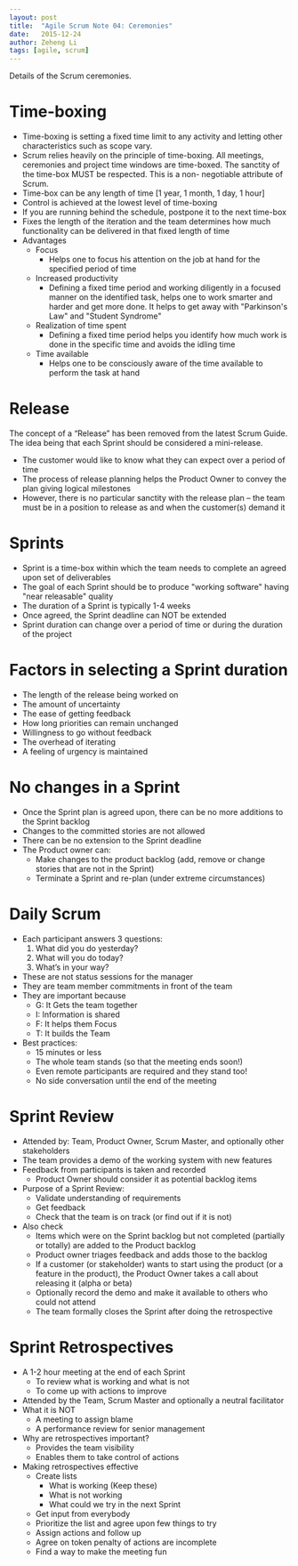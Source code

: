 ```yaml
---
layout: post
title:  "Agile Scrum Note 04: Ceremonies"
date:   2015-12-24
author: Zeheng Li
tags: [agile, scrum]
---
```


Details of the Scrum ceremonies.

# Time-boxing
  - Time-boxing is setting a fixed time limit to any activity and letting other characteristics such as scope vary.
  - Scrum relies heavily on the principle of time-boxing. All meetings, ceremonies and project time windows are time-boxed. The sanctity of the time-box MUST be respected. This is a non- negotiable attribute of Scrum.
  - Time-box can be any length of time [1 year, 1 month, 1 day, 1 hour]
  - Control is achieved at the lowest level of time-boxing
  - If you are running behind the schedule, postpone it to the next time-box
  - Fixes the length of the iteration and the team determines how much functionality can be delivered in that fixed length of time
  - Advantages
    + Focus
      * Helps one to focus his attention on the job at hand for the specified period of time
    + Increased productivity
      * Defining a fixed time period and working diligently in a focused manner on the identified task, helps one to work smarter and harder and get more done. It helps to get away with "Parkinson's Law" and "Student Syndrome"
    + Realization of time spent
      * Defining a fixed time period helps you identify how much work is done in the specific time and avoids the idling time
    + Time available
      * Helps one to be consciously aware of the time available to perform the task at hand

# Release
The concept of a “Release” has been removed from the latest Scrum Guide. The idea being that each Sprint should be considered a mini-release.

  - The customer would like to know what they can expect over a period of time
  - The process of release planning helps the Product Owner to convey the plan giving logical milestones
  - However, there is no particular sanctity with the release plan – the team must be in a position to release as and when the customer(s) demand it

# Sprints
  - Sprint is a time-box within which the team needs to complete an agreed upon set of deliverables 
  - The goal of each Sprint should be to produce "working software" having "near releasable" quality
  - The duration of a Sprint is typically 1-4 weeks 
  - Once agreed, the Sprint deadline can NOT be extended
  - Sprint duration can change over a period of time or during the duration of the project

# Factors in selecting a Sprint duration
  - The length of the release being worked on
  - The amount of uncertainty
  - The ease of getting feedback
  - How long priorities can remain unchanged
  - Willingness to go without feedback
  - The overhead of iterating
  - A feeling of urgency is maintained

# No changes in a Sprint
  - Once the Sprint plan is agreed upon, there can be no more additions to the Sprint backlog
  - Changes to the committed stories are not allowed
  - There can be no extension to the Sprint deadline
  - The Product owner can:
    + Make changes to the product backlog (add, remove or change stories that are not in the Sprint)
    + Terminate a Sprint and re-plan (under extreme circumstances)

# Daily Scrum
  - Each participant answers 3 questions:
    1. What did you do yesterday?
    2. What will you do today?
    3. What’s in your way?
  - These are not status sessions for the manager
  - They are team member commitments in front of the team
  - They are important because
    + G: It Gets the team together 
    + I: Information is shared
    + F: It helps them Focus
    + T: It builds the Team
  - Best practices:
    + 15 minutes or less
    + The whole team stands (so that the meeting ends soon!) 
    + Even remote participants are required and they stand too! 
    + No side conversation until the end of the meeting

# Sprint Review
  - Attended by: Team, Product Owner, Scrum Master, and optionally other stakeholders
  - The team provides a demo of the working system with new features
  - Feedback from participants is taken and recorded
    + Product Owner should consider it as potential backlog items
  - Purpose of a Sprint Review:
    + Validate understanding of requirements
    + Get feedback
    + Check that the team is on track (or find out if it is not)
  - Also check
    + Items which were on the Sprint backlog but not completed (partially or totally) are added to the Product backlog
    + Product owner triages feedback and adds those to the backlog
    + If a customer (or stakeholder) wants to start using the product (or a feature in the product), the Product Owner takes a call about releasing it (alpha or beta)
    + Optionally record the demo and make it available to others who could not attend
    + The team formally closes the Sprint after doing the retrospective

# Sprint Retrospectives
  - A 1-2 hour meeting at the end of each Sprint
    + To review what is working and what is not
    + To come up with actions to improve
  - Attended by the Team, Scrum Master and optionally a neutral facilitator
  - What it is NOT
    + A meeting to assign blame
    + A performance review for senior management
  - Why are retrospectives important?
    + Provides the team visibility
    + Enables them to take control of actions
  - Making retrospectives effective
    + Create lists
      * What is working (Keep these)
      * What is not working
      * What could we try in the next Sprint
    + Get input from everybody
    + Prioritize the list and agree upon few things to try
    + Assign actions and follow up
    + Agree on token penalty of actions are incomplete
    + Find a way to make the meeting fun
    
